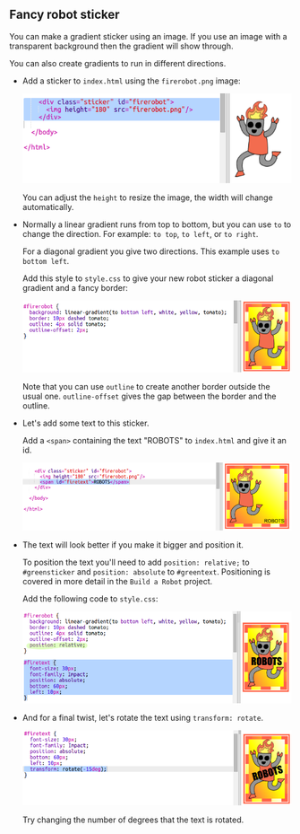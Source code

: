 ## Fancy robot sticker

You can make a gradient sticker using an image. If you use an image with a transparent background then the gradient will show through.

You can also create gradients to run in different directions.

+ Add a sticker to `index.html` using the `firerobot.png` image:
    
    ![स्क्रीनशॉट](images/stickers-fire-html.png)
    
    You can adjust the `height` to resize the image, the width will change automatically.

+ Normally a linear gradient runs from top to bottom, but you can use `to` to change the direction. For example: `to top`, `to left`, or `to right`.
    
    For a diagonal gradient you give two directions. This example uses `to bottom left`.
    
    Add this style to `style.css` to give your new robot sticker a diagonal gradient and a fancy border:
    
    ![स्क्रीनशॉट](images/stickers-fire-gradient.png)
    
    Note that you can use `outline` to create another border outside the usual one. `outline-offset` gives the gap between the border and the outline.

+ Let's add some text to this sticker.
    
    Add a `<span>` containing the text "ROBOTS" to `index.html` and give it an id.
    
    ![स्क्रीनशॉट](images/stickers-fire-span.png)

+ The text will look better if you make it bigger and position it.
    
    To position the text you'll need to add `position: relative;` to `#greensticker` and `position: absolute` to `#greentext`. Positioning is covered in more detail in the `Build a Robot` project.
    
    Add the following code to `style.css`:
    
    ![स्क्रीनशॉट](images/stickers-fire-text-style.png)

+ And for a final twist, let's rotate the text using `transform: rotate`.
    
    ![स्क्रीनशॉट](images/stickers-fire-rotate.png)
    
    Try changing the number of degrees that the text is rotated.